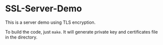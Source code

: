 # SSL-Server-Demo

This is a server demo using TLS encryption.

To build the code, just `make`. It will generate private key and certificates file in the directory.